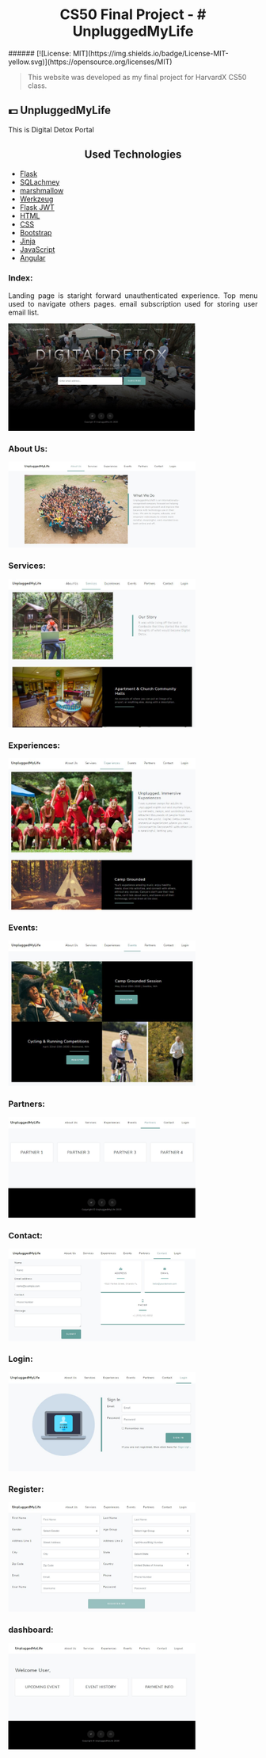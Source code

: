<h1 style="text-align: center; font-weight: Bold">
    CS50 Final Project - # UnpluggedMyLife
</h1>
###### [![License: MIT](https://img.shields.io/badge/License-MIT-yellow.svg)](https://opensource.org/licenses/MIT)

> This website was developed as my final project for HarvardX CS50 class. 

## :dollar: **UnpluggedMyLife**
This is Digital Detox Portal
<h2 align="center">Used Technologies</h2>

- [Flask](https://flask.palletsprojects.com)
- [SQLachmey](https://www.sqlalchemy.org/)
- [marshmallow](https://marshmallow.readthedocs.io/en/stable/)
- [Werkzeug](https://werkzeug.palletsprojects.com/en/1.0.x/)
- [Flask JWT](https://flask-jwt-extended.readthedocs.io/en/stable/)
- [HTML](https://html.com/)
- [CSS](https://developer.mozilla.org/pt-BR/docs/Web/CSS)
- [Bootstrap](https://getbootstrap.com/)
- [Jinja](https://jinja.palletsprojects.com/)
- [JavaScript](https://www.javascript.com/)
- [Angular](https://angular.io/)

### Index:

<div style="text-align: justify">
<p> 
Landing page is staright forward unauthenticated experience. Top menu used to navigate others pages. email subscription used for storing user email list.
<p>
<img src="https://github.com/deshdeepakyadav/UnpluggedMyLife/blob/main/project-document/homepage.jpg" width="75%" height="50%" alt="home page"/>

### About Us:

<img src="https://github.com/deshdeepakyadav/UnpluggedMyLife/blob/main/project-document/about-us.jpg" width="75%" height="50%" alt="home page"/>

### Services:

<img src="https://github.com/deshdeepakyadav/UnpluggedMyLife/blob/main/project-document/services.jpg" width="75%" height="50%" alt="home page"/>

### Experiences:

<img src="https://github.com/deshdeepakyadav/UnpluggedMyLife/blob/main/project-document/experience.jpg" width="75%" height="50%" alt="home page"/>

### Events:

<img src="https://github.com/deshdeepakyadav/UnpluggedMyLife/blob/main/project-document/event.jpg" width="75%" height="50%" alt="home page"/>

### Partners:

<img src="https://github.com/deshdeepakyadav/UnpluggedMyLife/blob/main/project-document/partners.jpg" width="75%" height="50%" alt="home page"/>

### Contact:

<img src="https://github.com/deshdeepakyadav/UnpluggedMyLife/blob/main/project-document/contact.jpg" width="75%" height="50%" alt="home page"/>

### Login:

<img src="https://github.com/deshdeepakyadav/UnpluggedMyLife/blob/main/project-document/login.jpg" width="75%" height="50%" alt="home page"/>

### Register:

<img src="https://github.com/deshdeepakyadav/UnpluggedMyLife/blob/main/project-document/register.jpg" width="75%" height="50%" alt="home page"/>

### dashboard:

<img src="https://github.com/deshdeepakyadav/UnpluggedMyLife/blob/main/project-document/dashboard.jpg" width="75%" height="50%" alt="home page"/>
